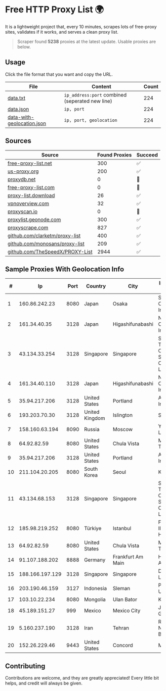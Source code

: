 
# Free HTTP Proxy List 🌍

It is a lightweight project that, every 10 minutes, scrapes lots of free-proxy sites, validates if it works, and serves a clean proxy list.


> Scraper found **5238** proxies at the latest update. Usable proxies are below.

## Usage

Click the file format that you want and copy the URL.


|File|Content|Count|
|----|-------|-----|
|[data.txt](https://raw.githubusercontent.com/themiralay/Proxy-List-World/master/data.txt)|`ip_address:port` combined (seperated new line)|224|
|[data.json](https://raw.githubusercontent.com/themiralay/Proxy-List-World/master/data.json)|`ip, port`|224|
|[data-with-geolocation.json](https://raw.githubusercontent.com/themiralay/Proxy-List-World/master/data-with-geolocation.json)|`ip, port, geolocation`|224|

## Sources

|Source|Found Proxies|Succeed|
|------|-------------|-------|
|[free-proxy-list.net](https://free-proxy-list.net)|300|✅|
|[us-proxy.org](https://www.us-proxy.org)|200|✅|
|[proxydb.net](http://proxydb.net)|0|🚫|
|[free-proxy-list.com](https://free-proxy-list.com/?page=&port=&type%5B%5D=http&type%5B%5D=https&up_time=0&search=Search)|0|🚫|
|[proxy-list.download](https://www.proxy-list.download/HTTP)|26|✅|
|[vpnoverview.com](https://vpnoverview.com/privacy/anonymous-browsing/free-proxy-servers)|32|✅|
|[proxyscan.io](https://www.proxyscan.io)|0|🚫|
|[proxylist.geonode.com](https://proxylist.geonode.com/api/proxy-list?limit=300&page=1&sort_by=lastChecked&sort_type=desc&protocols=http,https)|300|✅|
|[proxyscrape.com](https://api.proxyscrape.com/v2/?request=displayproxies&protocol=http&timeout=10000&country=all&ssl=all&anonymity=all)|827|✅|
|[github.com/clarketm/proxy-list](https://raw.githubusercontent.com/clarketm/proxy-list/master/proxy-list-raw.txt)|400|✅|
|[github.com/monosans/proxy-list](https://raw.githubusercontent.com/monosans/proxy-list/main/proxies/http.txt)|209|✅|
|[github.com/TheSpeedX/PROXY-List](https://raw.githubusercontent.com/TheSpeedX/PROXY-List/master/http.txt)|2944|✅|


## Sample Proxies With Geolocation Info

|#|Ip|Port|Country|City|Internet Service Provider|
|-|--|----|-------|----|-------------------------|
|1|160.86.242.23|8080|Japan|Osaka|Sony Network Communications Inc|
|2|161.34.40.35|3128|Japan|Higashifunabashi|NTT PC Communications, Inc.|
|3|43.134.33.254|3128|Singapore|Singapore|Shenzhen Tencent Computer Systems Company Limited|
|4|161.34.40.110|3128|Japan|Higashifunabashi|NTT PC Communications, Inc.|
|5|35.94.217.206|3128|United States|Portland|Amazon.com, Inc.|
|6|193.203.70.30|3128|United Kingdom|Islington|Sohonet Ripe|
|7|158.160.63.194|8090|Russia|Moscow|Yandex.Cloud LLC|
|8|64.92.82.59|8080|United States|Chula Vista|Momentum Telecom, Inc.|
|9|35.94.217.206|3128|United States|Portland|Amazon.com, Inc.|
|10|211.104.20.205|8080|South Korea|Seoul|Korea Telecom|
|11|43.134.68.153|3128|Singapore|Singapore|Shenzhen Tencent Computer Systems Company Limited|
|12|185.98.219.252|8080|Türkiye|Istanbul|Filika Internet ve Iletisim Hizmetleri A.S.|
|13|64.92.82.59|8080|United States|Chula Vista|Momentum Telecom, Inc.|
|14|91.107.188.202|8888|Germany|Frankfurt Am Main|Hetzner Online AG|
|15|188.166.197.129|3128|Singapore|Singapore|DigitalOcean, LLC|
|16|203.190.46.159|3127|Indonesia|Sleman|PT Jaring Lintas Utara|
|17|103.10.22.234|8080|Mongolia|Ulan Bator|Kewiko LLC|
|18|45.189.151.27|999|Mexico|Mexico City|Javier Tamayo Garcia|
|19|5.160.237.190|3128|Iran|Tehran|Respina Networks & Beyond PJSC|
|20|152.26.229.46|9443|United States|Concord|MCNC|



## Contributing

Contributions are welcome, and they are greatly appreciated! Every
little bit helps, and credit will always be given.

